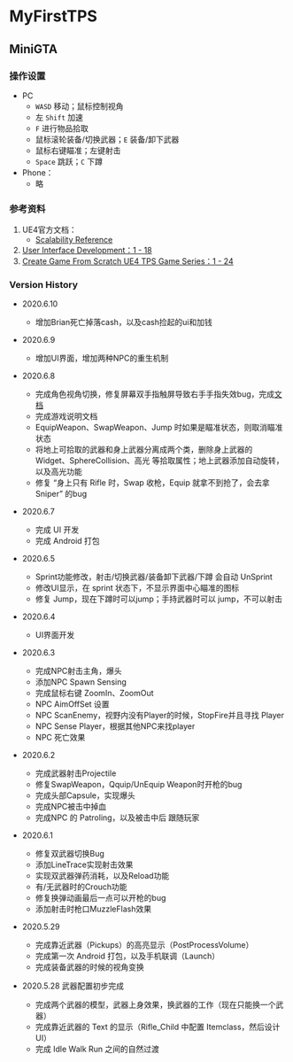 # MyFirstTPS
## MiniGTA

### 操作设置
* PC
  * `WASD` 移动；鼠标控制视角
  * 左 `Shift` 加速
  * `F` 进行物品拾取
  * 鼠标滚轮装备/切换武器；`E` 装备/卸下武器
  * 鼠标右键瞄准；左键射击
  * `Space` 跳跃；`C` 下蹲
* Phone：
  * 略

### 参考资料
1. UE4官方文档：
    * [Scalability Reference](https://docs.unrealengine.com/en-US/Engine/Performance/Scalability/ScalabilityReference/index.html)
1. [User Interface Development：1 - 18](https://www.youtube.com/playlist?list=PLL0cLF8gjBprIHm0yo-Vj9oBwi2-gAIEd)
2. [Create Game From Scratch UE4 TPS Game Series：1 - 24](https://www.youtube.com/playlist?list=PLM6ZWbxOgIqsCb3dUJRdYoUbyi_zFCOjs)


### Version History
* 2020.6.10
  * 增加Brian死亡掉落cash，以及cash捡起的ui和加钱
* 2020.6.9
  * 增加UI界面，增加两种NPC的重生机制

* 2020.6.8
  * 完成角色视角切换，修复屏幕双手指触屏导致右手手指失效bug，完成[文档](https://blog.csdn.net/Bob__yuan/article/details/106614474)
  * 完成游戏说明文档
  * EquipWeapon、SwapWeapon、Jump 时如果是瞄准状态，则取消瞄准状态
  * 将地上可拾取的武器和身上武器分离成两个类，删除身上武器的 Widget、SphereCollision、高光 等拾取属性；地上武器添加自动旋转，以及高光功能
  * 修复 “身上只有 Rifle 时，Swap 收枪，Equip 就拿不到抢了，会去拿 Sniper” 的bug
  
  
* 2020.6.7
  * 完成 UI 开发
  * 完成 Android 打包

* 2020.6.5
  * Sprint功能修改，射击/切换武器/装备卸下武器/下蹲 会自动 UnSprint
  * 修改UI显示，在 sprint 状态下，不显示界面中心瞄准的图标
  * 修复 Jump，现在下蹲时可以jump；手持武器时可以 jump，不可以射击

* 2020.6.4
  * UI界面开发

* 2020.6.3
  * 完成NPC射击主角，爆头
  * 添加NPC Spawn Sensing
  * 完成鼠标右键 ZoomIn、ZoomOut
  * NPC AimOffSet 设置
  * NPC ScanEnemy，视野内没有Player的时候，StopFire并且寻找 Player
  * NPC Sense Player，根据其他NPC来找player
  * NPC 死亡效果

* 2020.6.2
  * 完成武器射击Projectile
  * 修复SwapWeapon，Qquip/UnEquip Weapon时开枪的bug
  * 完成头部Capsule，实现爆头
  * 完成NPC被击中掉血
  * 完成NPC 的 Patroling，以及被击中后 跟随玩家

* 2020.6.1
  * 修复双武器切换Bug
  * 添加LineTrace实现射击效果
  * 实现双武器弹药消耗，以及Reload功能
  * 有/无武器时的Crouch功能
  * 修复换弹动画最后一点可以开枪的bug
  * 添加射击时枪口MuzzleFlash效果

* 2020.5.29 
  * 完成靠近武器（Pickups）的高亮显示（PostProcessVolume）
  * 完成第一次 Android 打包，以及手机联调（Launch）
  * 完成装备武器的时候的视角变换

* 2020.5.28 武器配置初步完成
  * 完成两个武器的模型，武器上身效果，换武器的工作（现在只能换一个武器）
  * 完成靠近武器的 Text 的显示（Rifle_Child 中配置 Itemclass，然后设计 UI）
  * 完成 Idle Walk Run 之间的自然过渡